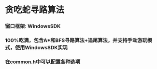 # 贪吃蛇寻路算法
### 窗口框架: WindowsSDK
### 100%吃满，包含A*和BFS寻路算法+追尾算法，并支持手动游玩模式，使用WindowsSDK实现
### 在common.h中可以配置各种选项

